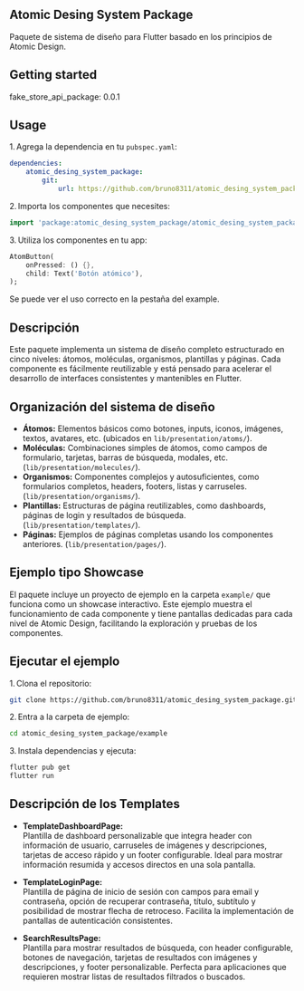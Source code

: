
## Atomic Desing System Package

Paquete de sistema de diseño para Flutter basado en los principios de Atomic Design.

## Getting started
fake_store_api_package: 0.0.1

## Usage

1. Agrega la dependencia en tu `pubspec.yaml`:
```yaml
dependencies:
	atomic_desing_system_package:
		git:
			url: https://github.com/bruno8311/atomic_desing_system_package.git
```

2. Importa los componentes que necesites:
```dart
import 'package:atomic_desing_system_package/atomic_desing_system_package.dart';
```

3. Utiliza los componentes en tu app:
```dart
AtomButton(
	onPressed: () {},
	child: Text('Botón atómico'),
);
```
Se puede ver el uso correcto en la pestaña del example.

## Descripción

Este paquete implementa un sistema de diseño completo estructurado en cinco niveles: átomos, moléculas, organismos, plantillas y páginas. Cada componente es fácilmente reutilizable y está pensado para acelerar el desarrollo de interfaces consistentes y mantenibles en Flutter.

## Organización del sistema de diseño

- **Átomos:** Elementos básicos como botones, inputs, iconos, imágenes, textos, avatares, etc. (ubicados en `lib/presentation/atoms/`).
- **Moléculas:** Combinaciones simples de átomos, como campos de formulario, tarjetas, barras de búsqueda, modales, etc. (`lib/presentation/molecules/`).
- **Organismos:** Componentes complejos y autosuficientes, como formularios completos, headers, footers, listas y carruseles. (`lib/presentation/organisms/`).
- **Plantillas:** Estructuras de página reutilizables, como dashboards, páginas de login y resultados de búsqueda. (`lib/presentation/templates/`).
- **Páginas:** Ejemplos de páginas completas usando los componentes anteriores. (`lib/presentation/pages/`).

## Ejemplo tipo Showcase

El paquete incluye un proyecto de ejemplo en la carpeta `example/` que funciona como un showcase interactivo. Este ejemplo muestra el funcionamiento de cada componente y tiene pantallas dedicadas para cada nivel de Atomic Design, facilitando la exploración y pruebas de los componentes.


## Ejecutar el ejemplo

1. Clona el repositorio:
```bash
git clone https://github.com/bruno8311/atomic_desing_system_package.git
```
2. Entra a la carpeta de ejemplo:
```bash
cd atomic_desing_system_package/example
```
3. Instala dependencias y ejecuta:
```bash
flutter pub get
flutter run
```

## Descripción de los Templates

- **TemplateDashboardPage:**  
	Plantilla de dashboard personalizable que integra header con información de usuario, carruseles de imágenes y descripciones, tarjetas de acceso rápido y un footer configurable. Ideal para mostrar información resumida y accesos directos en una sola pantalla.

- **TemplateLoginPage:**  
	Plantilla de página de inicio de sesión con campos para email y contraseña, opción de recuperar contraseña, título, subtítulo y posibilidad de mostrar flecha de retroceso. Facilita la implementación de pantallas de autenticación consistentes.

- **SearchResultsPage:**  
	Plantilla para mostrar resultados de búsqueda, con header configurable, botones de navegación, tarjetas de resultados con imágenes y descripciones, y footer personalizable. Perfecta para aplicaciones que requieren mostrar listas de resultados filtrados o buscados.

